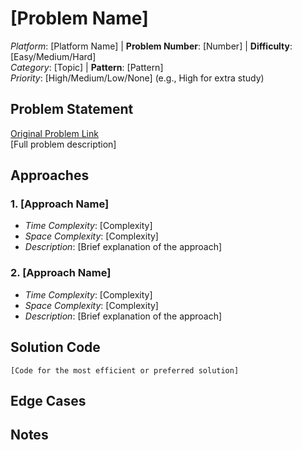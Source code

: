 # [Problem Name]

*Platform*: [Platform Name] | **Problem Number**: [Number] | **Difficulty**: [Easy/Medium/Hard]  
*Category*: [Topic] | **Pattern**: [Pattern]  
*Priority*: [High/Medium/Low/None] (e.g., High for extra study)

## Problem Statement
[Original Problem Link](URL)  
[Full problem description]

## Approaches

### 1. [Approach Name]
- *Time Complexity*: [Complexity]
- *Space Complexity*: [Complexity]
- *Description*: [Brief explanation of the approach]

### 2. [Approach Name]
- *Time Complexity*: [Complexity]
- *Space Complexity*: [Complexity]
- *Description*: [Brief explanation of the approach]

## Solution Code
```[language]
[Code for the most efficient or preferred solution]
```

## Edge Cases

## Notes
